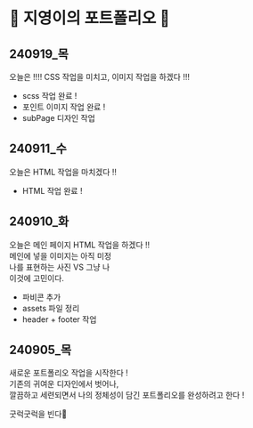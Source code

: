 # 🦧 지영이의 포트폴리오 🦧


## 240919_목      
  오늘은 !!!! CSS 작업을 미치고, 
  이미지 작업을 하겠다 !!!
      
  - scss 작업 완료 ! 
  - 포인트 이미지 작업 완료 ! 
  - subPage 디자인 작업
      
## 240911_수 
  오늘은 HTML 작업을 마치겠다 !!     
      
  - HTML 작업 완료 !     
         
## 240910_화 
  오늘은 메인 페이지 HTML 작업을 하겠다  !!     
  메인에 넣을 이미지는 아직 미정      
  나를 표현하는 사진 VS 그냥 나      
  이것에 고민이다.        

  - 파비콘 추가     
  - assets 파일 정리    
  - header + footer 작업

## 240905_목 
  새로운 포트폴리오 작업을 시작한다 !        
  기존의 귀여운 디자인에서 벗어나,        
  깔끔하고 세련되면서 나의 정체성이 담긴 포트폴리오를 완성하려고 한다 !       
         
  굿럭굿럭을 빈다👀       
